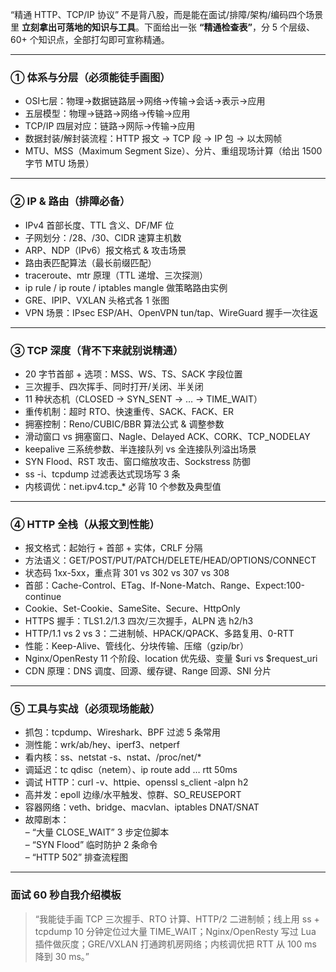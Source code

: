 “精通 HTTP、TCP/IP 协议” 不是背八股，而是能在面试/排障/架构/编码四个场景里 **立刻拿出可落地的知识与工具**。下面给出一张 **“精通检查表”**，分 5 个层级、60+ 个知识点，全部打勾即可宣称精通。

---

### ① 体系与分层（必须能徒手画图）
- OSI七层：物理->数据链路层->网络->传输->会话->表示->应用
- 五层模型：物理→链路→网络→传输→应用  
- TCP/IP 四层对应：链路→网际→传输→应用  
- 数据封装/解封装流程：HTTP 报文 → TCP 段 → IP 包 → 以太网帧  
- MTU、MSS（Maximum Segment Size）、分片、重组现场计算（给出 1500 字节 MTU 场景）

---

### ② IP & 路由（排障必备）
- IPv4 首部长度、TTL 含义、DF/MF 位  
- 子网划分：/28、/30、CIDR 速算主机数  
- ARP、NDP（IPv6）报文格式 & 攻击场景  
- 路由表匹配算法（最长前缀匹配）  
- traceroute、mtr 原理（TTL 递增、三次探测）  
- ip rule / ip route / iptables mangle 做策略路由实例  
- GRE、IPIP、VXLAN 头格式各 1 张图  
- VPN 场景：IPsec ESP/AH、OpenVPN tun/tap、WireGuard 握手一次往返

---

### ③ TCP 深度（背不下来就别说精通）
- 20 字节首部 + 选项：MSS、WS、TS、SACK 字段位置  
- 三次握手、四次挥手、同时打开/关闭、半关闭  
- 11 种状态机（CLOSED → SYN_SENT → … → TIME_WAIT）  
- 重传机制：超时 RTO、快速重传、SACK、FACK、ER  
- 拥塞控制：Reno/CUBIC/BBR 算法公式 & 调整参数  
- 滑动窗口 vs 拥塞窗口、Nagle、Delayed ACK、CORK、TCP_NODELAY  
- keepalive 三系统参数、半连接队列 vs 全连接队列溢出场景  
- SYN Flood、RST 攻击、窗口缩放攻击、Sockstress 防御  
- ss -i、tcpdump 过滤表达式现场写 3 条  
- 内核调优：net.ipv4.tcp_* 必背 10 个参数及典型值

---

### ④ HTTP 全栈（从报文到性能）
- 报文格式：起始行 + 首部 + 实体，CRLF 分隔  
- 方法语义：GET/POST/PUT/PATCH/DELETE/HEAD/OPTIONS/CONNECT  
- 状态码 1xx-5xx，重点背 301 vs 302 vs 307 vs 308  
- 首部：Cache-Control、ETag、If-None-Match、Range、Expect:100-continue  
- Cookie、Set-Cookie、SameSite、Secure、HttpOnly  
- HTTPS 握手：TLS1.2/1.3 四次/三次握手，ALPN 选 h2/h3  
- HTTP/1.1 vs 2 vs 3：二进制帧、HPACK/QPACK、多路复用、0-RTT  
- 性能：Keep-Alive、管线化、分块传输、压缩（gzip/br）  
- Nginx/OpenResty 11 个阶段、location 优先级、变量 $uri vs $request_uri  
- CDN 原理：DNS 调度、回源、缓存键、Range 回源、SNI 分片

---

### ⑤ 工具与实战（必须现场能敲）
- 抓包：tcpdump、Wireshark、BPF 过滤 5 条常用  
- 测性能：wrk/ab/hey、iperf3、netperf  
- 看内核：ss、netstat -s、nstat、/proc/net/*  
- 调延迟：tc qdisc（netem）、ip route add … rtt 50ms  
- 调试 HTTP：curl -v、httpie、openssl s_client -alpn h2  
- 高并发：epoll 边缘/水平触发、惊群、SO_REUSEPORT  
- 容器网络：veth、bridge、macvlan、iptables DNAT/SNAT  
- 故障剧本：  
  – “大量 CLOSE_WAIT” 3 步定位脚本  
  – “SYN Flood” 临时防护 2 条命令  
  – “HTTP 502” 排查流程图

---

### 面试 60 秒自我介绍模板
> “我能徒手画 TCP 三次握手、RTO 计算、HTTP/2 二进制帧；线上用 ss + tcpdump 10 分钟定位过大量 TIME_WAIT；Nginx/OpenResty 写过 Lua 插件做灰度；GRE/VXLAN 打通跨机房网络；内核调优把 RTT 从 100 ms 降到 30 ms。”